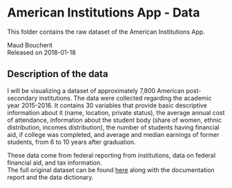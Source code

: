 # American Institutions App - Data
This folder contains the raw dataset of the American Institutions App.

Maud Boucherit   
Released on 2018-01-18

## Description of the data

I will be visualizing a dataset of approximately 7,800 American post-secondary institutions. The data were collected regarding the academic year 2015-2016. It contains 30 variables that provide basic descriptive information about it (name, location, private status), the average annual cost of attendance, information about the student body (share of women, ethnic distribution, incomes distribution), the number of students having financial aid, if college was completed, and average and median earnings of former students, from 6 to 10 years after graduation.    

These data come from federal reporting from institutions, data on federal financial aid, and tax information.   
The full original dataset can be found [here](https://collegescorecard.ed.gov/data/) along with the documentation report and the data dictionary.
